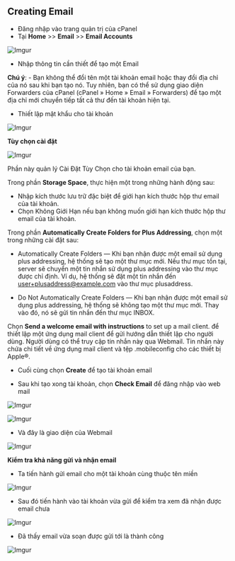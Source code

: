 ## Creating Email

- Đăng nhập vào trang quản trị của cPanel
- Tại **Home** >> **Email** >> **Email Accounts**

![Imgur](https://i.imgur.com/Or0TuQp.png)

- Nhập thông tin cần thiết để tạo một Email

**Chú ý**:
	- Bạn không thể đổi tên một tài khoản email hoặc thay đổi địa chỉ của nó sau khi bạn tạo nó. Tuy nhiên, bạn có thể sử dụng giao diện Forwarders của cPanel (cPanel » Home » Email » Forwarders) để tạo một địa chỉ mới chuyển tiếp tất cả thư đến tài khoản hiện tại.

- Thiết lập mật khẩu cho tài khoản

![Imgur](https://i.imgur.com/aLTwhbs.png)

**Tùy chọn cài đặt**

![Imgur](https://i.imgur.com/38g6ds7.png)

Phần này quản lý Cài Đặt Tùy Chọn cho tài khoản email của bạn.

Trong phần **Storage Space**, thực hiện một trong những hành động sau:

- Nhập kích thước lưu trữ đặc biệt để giới hạn kích thước hộp thư email của tài khoản.
- Chọn Không Giới Hạn nếu bạn không muốn giới hạn kích thước hộp thư email của tài khoản.

Trong phần **Automatically Create Folders for Plus Addressing**, chọn một trong những cài đặt sau:

- Automatically Create Folders — Khi bạn nhận được một email sử dụng plus addressing, hệ thống sẽ tạo một thư mục mới. Nếu thư mục tồn tại, server sẽ chuyển một tin nhắn sử dụng plus addressing vào thư mục được chỉ định. Ví dụ, hệ thống sẽ đặt một tin nhắn đến user+plusaddress@example.com vào thư mục plusaddress.

- Do Not Automatically Create Folders — Khi bạn nhận được một email sử dụng plus addressing, hệ thống sẽ không tạo một thư mục mới. Thay vào đó, nó sẽ gửi tin nhắn đến thư mục INBOX.

Chọn **Send a welcome email with instructions** to set up a mail client. để thiết lập một ứng dụng mail client để gửi hướng dẫn thiết lập cho người dùng. Người dùng có thể truy cập tin nhắn này qua Webmail. Tin nhắn này chứa chi tiết về ứng dụng mail client và tệp .mobileconfig cho các thiết bị Apple®.

- Cuối cùng chọn **Create** để tạo tài khoản email

- Sau khi tạo xong tài khoản, chọn **Check Email** để đăng nhập vào web mail

![Imgur](https://i.imgur.com/QYRFs4i.png)

![Imgur](https://i.imgur.com/VXwkN24.png)

- Và đây là giao diện của Webmail

![Imgur](https://i.imgur.com/2kx4BHC.png)

**Kiểm tra khả năng gửi và nhận email**
- Ta tiến hành gửi email cho một tài khoản cùng thuộc tên miền

![Imgur](https://i.imgur.com/vqeZZnl.png)

- Sau đó tiến hành vào tài khoản vừa gửi để kiểm tra xem đã nhận được email chưa

![Imgur](https://i.imgur.com/cCoqqM7.png)

- Đã thấy email vừa soạn được gửi tới là thành công

![Imgur](https://i.imgur.com/pSIYsQC.png)